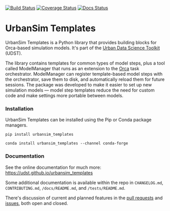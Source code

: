 [![Build Status](https://travis-ci.org/UDST/urbansim_templates.svg?branch=master)](https://travis-ci.org/UDST/urbansim_templates)
[![Coverage Status](https://coveralls.io/repos/github/UDST/urbansim_templates/badge.svg?branch=master)](https://coveralls.io/github/UDST/urbansim_templates?branch=master)
[![Docs Status](https://readthedocs.org/projects/urbansim_templates/badge/?version=latest)](https://docs.udst.org/projects/urbansim-templates/en/latest)

# UrbanSim Templates

UrbanSim Templates is a Python library that provides building blocks for Orca-based simulation models. It's part of the [Urban Data Science Toolkit](https://docs.udst.org) (UDST).

The library contains templates for common types of model steps, plus a tool called ModelManager that runs as an extension to the [Orca](https://udst.github.io/orca) task orchestrator. ModelManager can register template-based model steps with the orchestrator, save them to disk, and automatically reload them for future sessions. The package was developed to make it easier to set up new simulation models — model step templates reduce the need for custom code and make settings more portable between models.

### Installation
UrbanSim Templates can be installed using the Pip or Conda package managers.

```
pip install urbansim_templates
```

```
conda install urbansim_templates --channel conda-forge
```

### Documentation

See the online documentation for much more: https://udst.github.io/urbansim_templates

Some additional documentation is available within the repo in `CHANGELOG.md`, `CONTRIBUTING.md`, `/docs/README.md`, and `/tests/README.md`.

There's discussion of current and planned features in the [pull requests](https://github.com/udst/urbansim_templates/pulls?utf8=✓&q=is%3Apr) and [issues](https://github.com/udst/urbansim_templates/issues?utf8=✓&q=is%3Aissue), both open and closed.
